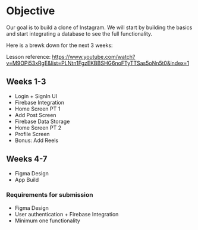 # Objective 

Our goal is to build a clone of Instagram. 
We will start by building the basics and start integrating a database to see the full functionality. 

Here is a brewk down for the next 3 weeks: 

Lesson reference: https://www.youtube.com/watch?v=M9OPi53xRgE&list=PLNtn1FgzEKBBSHG6noFTyTTSas5oNn5t0&index=1


## Weeks 1-3

- Login + SignIn UI
- Firebase Integration
- Home Screen PT 1
- Add Post Screen
- Firebase Data Storage
- Home Screen PT 2
- Profile Screen
- Bonus: Add Reels



## Weeks 4-7

- Figma Design
- App Build


### Requirements for submission

- Figma Design
- User authentication + Firebase Integration
- Minimum one functionality 
